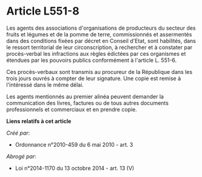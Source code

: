 # Article L551-8

Les agents des associations d'organisations de producteurs du secteur des fruits et légumes et de la pomme de terre,
commissionnés et assermentés dans des conditions fixées par décret en Conseil d'Etat, sont habilités, dans le ressort
territorial de leur circonscription, à rechercher et à constater par procès-verbal les infractions aux règles édictées par
ces organismes et étendues par les pouvoirs publics conformément à l'article L. 551-6. 

Ces procès-verbaux sont transmis au procureur de la République dans les trois jours ouvrés à compter de leur signature. Une
copie est remise à l'intéressé dans le même délai. 

Les agents mentionnés au premier alinéa peuvent demander la communication des livres, factures ou de tous autres documents
professionnels et commerciaux et en prendre copie.

**Liens relatifs à cet article**

_Créé par_:

  - Ordonnance n°2010-459 du 6 mai 2010 - art. 3

_Abrogé par_:

  - Loi n°2014-1170 du 13 octobre 2014 - art. 13 (V)

